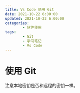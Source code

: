 ```yaml
---
title: Vs Code 使用 Git
date: 2021-10-22 6:00:00
updated: 2021-10-22 6:00:00
categories:
        - 软件使用
tags:
        - Git
        - 学习笔记
        - Vs Code
---
```


# 使用 Git

注意本地密钥是否和远程的密钥一样。
